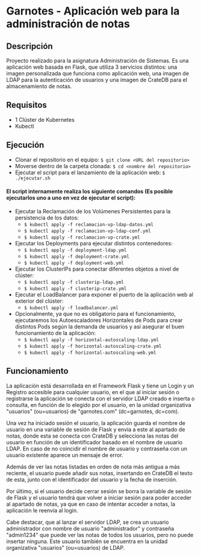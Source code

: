 # Garnotes - Aplicación web para la administración de notas
## Descripción
Proyecto realizado para la asignatura Administración de Sistemas. Es una aplicación web basada en Flask, que utiliza 3 servicios distintos: una imagen personalizada que funciona como aplicación web, una imagen de LDAP para la autenticación de usuarios y una imagen de CrateDB para el almacenamiento de notas.
## Requisitos
- 1 Clúster de Kubernetes
- Kubectl
## Ejecución
- Clonar el repositorio en el equipo: ```$ git clone <URL del repositorio> ```
- Moverse dentro de la carpeta clonada: ```$ cd <nombre del repositorio>```
- Ejecutar el script para el lanzamiento de la aplicación web: ```$ ./ejecutar.sh```
#### El script internamente realiza los siguiente comandos (Es posible ejecutarlos uno a uno en vez de ejecutar el script):
- Ejecutar la Reclamación de los Volúmenes Persistentes para la persistencia de los datos:
  - ```$ kubectl apply -f reclamacion-vp-ldap-datos.yml```
  - ```$ kubectl apply -f reclamacion-vp-ldap-conf.yml```
  - ```$ kubectl apply -f reclamacion-vp-crate.yml```
- Ejecutar los Deployments para ejecutar distintos contenedores:
  - ```$ kubectl apply -f deployment-ldap.yml```
  - ```$ kubectl apply -f deployment-crate.yml```
  - ```$ kubectl apply -f deployment-web.yml```
- Ejecutar los ClusterIPs para conectar diferentes objetos a nivel de clúster:
  - ```$ kubectl apply -f clusterip-ldap.yml```
  - ```$ kubectl apply -f clusterip-crate.yml```
- Ejecutar el LoadBalancer para exponer el puerto de la aplicación web al exterior del clúster:
  - ```$ kubectl apply -f loadbalancer.yml```
- Opcionalmente, ya que no es obligatorio para el funcionamiento, ejecutaremos los Autoescaladores Horizontales de Pods para crear distintos Pods según la demanda de usuarios y así asegurar el buen funcionamiento de la aplicación:
  - ```$ kubectl apply -f horizontal-autoscaling-ldap.yml```
  - ```$ kubectl apply -f horizontal-autoscaling-crate.yml```
  - ```$ kubectl apply -f horizontal-autoscaling-web.yml```
## Funcionamiento
La aplicación está desarrollada en el Framework Flask y tiene un Login y un Registro accesible para cualquier usuario, en el que al iniciar sesión o registrarse la aplicación se conecta con el servidor LDAP creado e inserta o consulta, en función de lo elegido por el usuario, en la unidad organizativa "usuarios" (ou=usuarios) de "garnotes.com" (dc=garnotes, dc=com).

Una vez ha iniciado sesión el usuario, la aplicación guarda el nombre de usuario en una variable de sesión de Flask y envía a este al apartado de notas, donde esta se conecta con CrateDB y selecciona las notas del usuario en función de un identificador basado en el nombre de usuario LDAP. En caso de no coincidir el nombre de usuario y contraseña con un usuario existente aparece un mensaje de error.

Además de ver las notas listadas en orden de nota más antigua a más reciente, el usuario puede añadir sus notas, insertando en CrateDB el texto de esta, junto con el identificador del usuario y la fecha de inserción.

Por último, si el usuario decide cerrar sesión se borra la variable de sesión de Flask y el usuario tendrá que volver a iniciar sesión para poder acceder al apartado de notas, ya que en caso de intentar acceder a notas, la aplicación le reenvía al login.

Cabe destacar, que al lanzar el servidor LDAP, se crea un usuario administrador con nombre de usuario "administrador" y contraseña "admin1234" que puede ver las notas de todos los usuarios, pero no puede insertar ninguna. Este usuario también se encuentra en la unidad organizativa "usuarios" (ou=usuarios) de LDAP.
